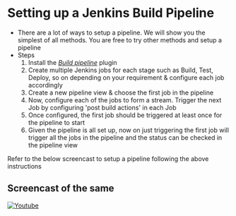 # Setting up a Jenkins Build Pipeline

- There are a lot of ways to setup a pipeline. We will show you the simplest of all methods. You are free to try other methods and setup a pipeline
- Steps
  1. Install the *[Build pipeline](https://plugins.jenkins.io/build-pipeline-plugin)* plugin
  2. Create multiple Jenkins jobs for each stage such as Build, Test, Deploy, so on depending on your requirement & configure each job accordingly
  3. Create a new pipeline view & choose the first job in the pipeline
  4. Now, configure each of the jobs to form a stream. Trigger the next Job by configuring 'post build actions' in each Job
  5. Once configured, the first job should be triggered at least once for the pipeline to start
  6. Given the pipeline is all set up, now on just triggering the first job will trigger all the jobs in the pipeline and the status can be checked in the pipeline view

Refer to the below screencast to setup a pipeline following the above instructions

## Screencast of the same

[![Youtube](https://img.youtube.com/vi/xc5c86lNEMM/0.jpg)](https://www.youtube.com/watch?v=xc5c86lNEMM)
